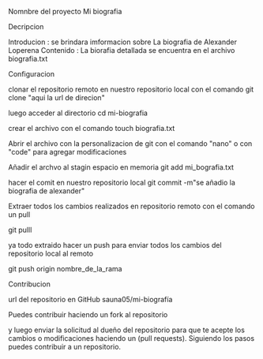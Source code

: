 Nomnbre del proyecto
Mi biografia

Decripcion

Introducion : se brindara imformacion sobre La biografia de Alexander Loperena
Contenido : La biorafia detallada se encuentra en el archivo biografia.txt



Configuracion

clonar el repositorio  remoto en nuestro repositorio local con el comando
git clone "aqui la url de direcion"

luego acceder al directorio 
cd mi-biografia

crear el archivo con el comando
touch biografia.txt

Abrir el archivo con la personalizacion de git 
con el comando "nano" o con "code" para agregar modificaciones

Añadir el archvo al stagin espacio en memoria
git add mi_bografia.txt

hacer el comit en nuestro repositorio local
git commit -m"se añadio la biografia de alexander"
 
Extraer todos los cambios realizados en repositorio remoto con el comando  un pull

git pulll

ya todo extraido hacer un push para enviar todos los cambios del 
repositorio local al remoto

git push origin nombre_de_la_rama

Contribucion

url del repositorio en GitHub
sauna05/mi-biografía

Puedes contribuir haciendo un fork al repositorio

y luego enviar la solicitud al dueño del repositorio para que te acepte los cambios 
o modificaciones haciendo un (pull requests). Siguiendo los pasos puedes contribuir a
un repositorio.















